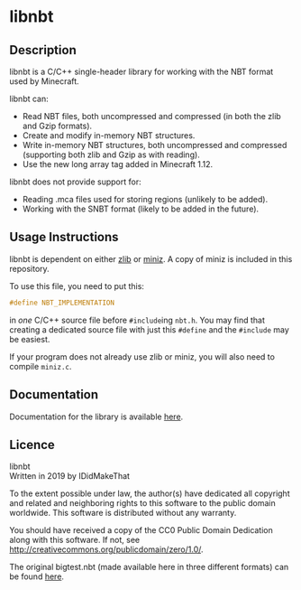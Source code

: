 # libnbt

## Description

libnbt is a C/C++ single-header library for working with the NBT format used by Minecraft.

libnbt can:
* Read NBT files, both uncompressed and compressed (in both the zlib and Gzip formats).
* Create and modify in-memory NBT structures.
* Write in-memory NBT structures, both uncompressed and compressed (supporting both zlib and Gzip as with reading).
* Use the new long array tag added in Minecraft 1.12.

libnbt does not provide support for:
* Reading .mca files used for storing regions (unlikely to be added).
* Working with the SNBT format (likely to be added in the future).

## Usage Instructions
libnbt is dependent on either [zlib](https://www.zlib.net/) or [miniz](https://github.com/richgel999/miniz). A copy of miniz is included in this repository.

To use this file, you need to put this:  
```c
#define NBT_IMPLEMENTATION
```
in *one* C/C++ source file before `#include`ing `nbt.h`. You may find that creating a dedicated source file with just this `#define` and the `#include` may be easiest.

If your program does not already use zlib or miniz, you will also need to compile `miniz.c`.

## Documentation
Documentation for the library is available [here](doc.md).

## Licence
libnbt  
Written in 2019 by IDidMakeThat

To the extent possible under law, the author(s) have dedicated all copyright
and related and neighboring rights to this software to the public domain
worldwide. This software is distributed without any warranty.

You should have received a copy of the CC0 Public Domain Dedication along
with this software. If not, see <http://creativecommons.org/publicdomain/zero/1.0/>.

The original bigtest.nbt (made available here in three different formats) can be found [here](https://wiki.vg/NBT).
